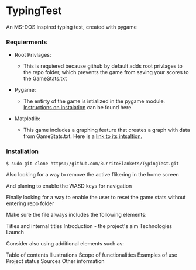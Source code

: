 # TypingTest
An MS-DOS inspired typing test, created with pygame


### Requierments
* Root Privlages:
    *  This is requiered because github by default adds root privlages to the repo folder, which prevents the game from saving your scores to the GameStats.txt

* Pygame:
    * The entirty of the game is intialized in the pygame module. [Instructions on instalation](https://www.pygame.org/wiki/GettingStarted) can be found here.

* Matplotlib:
    * This game includes a graphing feature that creates a graph with data from GameStats.txt. Here is a [link to its intsaltion.](https://matplotlib.org/stable/users/installing/index.html)


### Installation
```sh
$ sudo git clone https://github.com/BurritoBlankets/TypingTest.git
```

Also looking for a way to remove the active flikering in the home screen

And planing to enable the WASD keys for navigation

Finally looking for a way to enable the user to reset the game stats without entering repo folder

Make sure the file always includes the following elements:

Titles and internal titles
Introduction - the project's aim
Technologies
Launch

Consider also using additional elements such as: 

Table of contents
Illustrations
Scope of functionalities 
Examples of use
Project status 
Sources
Other information

